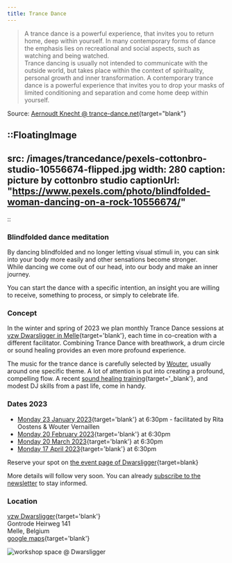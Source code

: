 ```yaml
---
title: Trance Dance
---
```


> A trance dance is a powerful experience, that invites you to return home, deep within yourself. In many contemporary forms of dance the emphasis lies on recreational and social aspects, such as watching and being watched.<br>Trance dancing is usually not intended to communicate with the outside world, but takes place within the context of spirituality, personal growth and inner transformation. A contemporary trance dance is a powerful experience that invites you to drop your masks of limited conditioning and separation and come home deep within yourself.

Source: [Aernoudt Knecht @ trance-dance.net](https://trance-dance.net/what-is-trance-dance/){target="blank"}

::FloatingImage
---
src: /images/trancedance/pexels-cottonbro-studio-10556674-flipped.jpg
width: 280
caption: picture by cottonbro studio
captionUrl: "https://www.pexels.com/photo/blindfolded-woman-dancing-on-a-rock-10556674/"
---
::

### Blindfolded dance meditation

By dancing blindfolded and no longer letting visual stimuli in, you can sink into your body more easily and other sensations become stronger.<br>
While dancing we come out of our head, into our body and make an inner journey.<br>

You can start the dance with a specific intention, an insight you are willing to receive, something to process, or simply to celebrate life.

### Concept

In the winter and spring of 2023 we plan monthly Trance Dance sessions at [vzw Dwarsligger in Melle](https://www.dwarsligger33.com/){target='blank'}, each time in co-creation with a different facilitator.
Combining Trance Dance with breathwork, a drum circle or sound healing provides an even more profound experience.

The music for the trance dance is carefully selected by [Wouter](/about), usually around one specific theme. A lot of attention is put into creating a profound, compelling flow.
A recent [sound healing training](https://www.akasharetreatcenter.com/soundhealing-training){target='_blank'}, and modest DJ skills from a past life, come in handy.

### Dates 2023

  * [Monday 23 January 2023](https://www.dwarsligger33.com/event-details/trancedans){target='blank'} at 6:30pm - facilitated by Rita Oostens & Wouter Vernaillen
  * [Monday 20 February 2023](https://www.dwarsligger33.com/event-details/trancedans-2){target='blank'} at 6:30pm
  * [Monday 20 March 2023](https://www.dwarsligger33.com/event-details/trancedans-3){target='blank'} at 6:30pm
  * [Monday 17 April 2023](https://www.dwarsligger33.com/event-details/trancedans-4){target='blank'} at 6:30pm

Reserve your spot on [the event page of Dwarsligger](https://en.dwarsligger33.com/agenda){target=blank}

More details will follow very soon. You can already [subscribe to the newsletter](/newsletter) to stay informed.

### Location
[vzw Dwarsligger](https://www.dwarsligger33.com/){target='blank'}<br>
Gontrode Heirweg 141<br>
Melle, Belgium<br>
[google maps](https://goo.gl/maps/MnNE7r2AvZPsRXsK9){target='blank'}

![workshop space @ Dwarsligger](/images/trancedance/dwarsligger.jpg)
